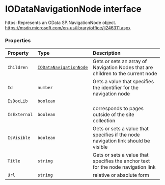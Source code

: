 # IODataNavigationNode interface





https: 
Represents an OData SP.NavigationNode object. 
https://msdn.microsoft.com/en-us/library/office/jj246311.aspx




### Properties

| Property	   | Type	| Description|
|:-------------|:-------|:-----------|
|`Children`      | [`IODataNavigationNode`](iodatanavigationnode.md) | Gets or sets an array of Navigation Nodes that are children to the current node |
|`Id`      | `number` | Gets a value that specifies the identifier for the navigation node |
|`IsDocLib`      | `boolean` |  |
|`IsExternal`      | `boolean` | corresponds to pages outside of the site collection |
|`IsVisible`      | `boolean` | Gets or sets a value that specifies if the node navigation link should be visible |
|`Title`      | `string` | Gets or sets a value that specifies the anchor text for the node navigation link |
|`Url`      | `string` | relative or absolute form |





